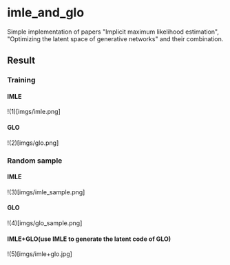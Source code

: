 # imle_and_glo

Simple implementation of papers "Implicit maximum likelihood estimation", "Optimizing the latent space of generative networks" and their combination.

## Result

### Training
#### IMLE

!(1)[imgs/imle.png]

#### GLO

!(2)[imgs/glo.png]

### Random sample

#### IMLE

!(3)[imgs/imle_sample.png]

#### GLO

!(4)[imgs/glo_sample.png]

#### IMLE+GLO(use IMLE to generate the latent code of GLO)

!(5)[imgs/imle+glo.jpg]
